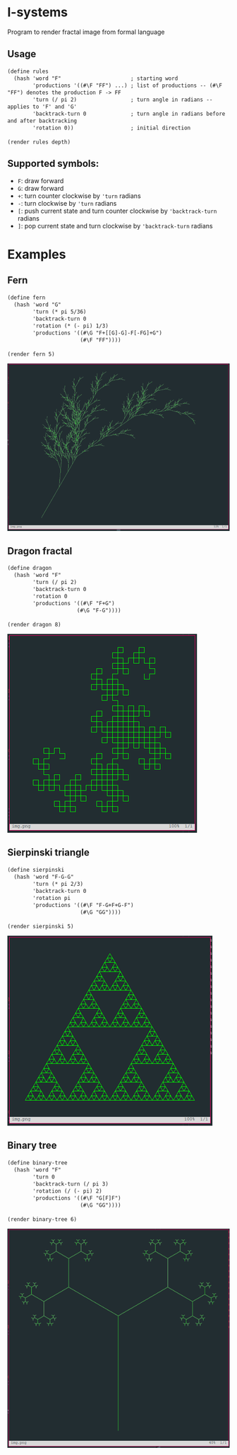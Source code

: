 # l-systems
Program to render fractal image from formal language

## Usage 

```racket
(define rules
  (hash 'word "F"                      ; starting word
        'productions '((#\F "FF") ...) ; list of productions -- (#\F "FF") denotes the production F -> FF
        'turn (/ pi 2)                 ; turn angle in radians -- applies to 'F' and 'G'
        'backtrack-turn 0              ; turn angle in radians before and after backtracking
        'rotation 0))                  ; initial direction
  
(render rules depth)
```

## Supported symbols:
- `F`: draw forward
- `G`: draw forward
- `+`: turn counter clockwise by `'turn` radians
- `-`: turn clockwise by `'turn` radians
- `[`: push current state and turn counter clockwise by `'backtrack-turn` radians
- `]`: pop current state and turn clockwise by `'backtrack-turn` radians



# Examples

## Fern
```racket
(define fern
  (hash 'word "G"
        'turn (* pi 5/36)
        'backtrack-turn 0
        'rotation (* (- pi) 1/3)
        'productions '((#\G "F+[[G]-G]-F[-FG]+G")
                       (#\F "FF"))))

(render fern 5)
```
![img](img/fern.png)


## Dragon fractal
```racket
(define dragon
  (hash 'word "F"
        'turn (/ pi 2)
        'backtrack-turn 0
        'rotation 0
        'productions '((#\F "F+G") 
                      (#\G "F-G"))))

(render dragon 8)
```
![img](img/dragon.png)

## Sierpinski triangle
```racket
(define sierpinski
  (hash 'word "F-G-G"
        'turn (* pi 2/3)
        'backtrack-turn 0
        'rotation pi
        'productions '((#\F "F-G+F+G-F")
                       (#\G "GG"))))

(render sierpinski 5)
```
![img](img/sierpinski.png)

## Binary tree
```racket
(define binary-tree
  (hash 'word "F"
        'turn 0
        'backtrack-turn (/ pi 3)
        'rotation (/ (- pi) 2)
        'productions '((#\F "G[F]F")
                       (#\G "GG"))))

(render binary-tree 6)
```
![img](img/tree.png)










